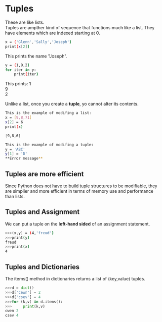 # Tuples

These are like lists.  
Tuples are ampther kind of sequence that functions much like a list. They have elements which are indexed starting at 0.

```bash
x = ('Glenn','Sally','Joseph')
print(x[2])
```

This prints the name "Joseph".

```bash
y = (1,9,2)
for iter in y:
    print(iter)
```

This prints:
1  
9  
2  
  
  Unlike a list, once you create a **tuple**, yo cannot alter its contents.  
  
  ```bash
  This is the example of modifing a list:
  x = [9,8,71]
  x[2] = 6
  print(x)

  [9,8,6]
  ```

  ```bash
  This is the example of modifing a tuple:
  y = 'ABC'
  y[1] = 'D'
  **Error message**
  ```

## Tuples are more efficient

Since Python does not have to build tuple structures to be modifiable, they are simplier and more efficient in terms of memory use and performance than lists.  
## Tuples and Assignment

We can put a tuple on the **left-hand sided** of an assignment statement.  

```bash
>>>(x,y) = (4,'freud')
>>>print(y)
freud
>>>print(x)
4
```

## Tuples and Dictionaries

The items() method in dictionaries returns a list of (key,value) tuples.

```python
>>>d = dict()
>>>d['cewn'] = 2
>>>d['csev'] = 4
>>>for (k,v) in d.items():
>>>     print(k,v)
cwen 2
csev 4
```

